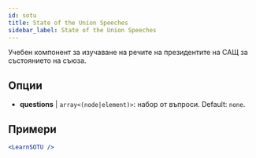```yaml
---
id: sotu
title: State of the Union Speeches
sidebar_label: State of the Union Speeches
---
```


Учебен компонент за изучаване на речите на президентите на САЩ за състоянието на съюза.

## Опции

* __questions__ | `array<(node|element)>`: набор от въпроси. Default: `none`.


## Примери

```jsx live
<LearnSOTU />
```

